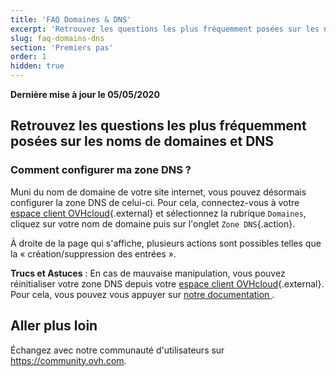 ```yaml
---
title: 'FAQ Domaines & DNS'
excerpt: 'Retrouvez les questions les plus fréquemment posées sur les noms de domaines et DNS'
slug: faq-domains-dns
section: 'Premiers pas'
order: 1
hidden: true
---
```


**Dernière mise à jour le 05/05/2020**

## Retrouvez les questions les plus fréquemment posées sur les noms de domaines et DNS

### Comment configurer ma zone DNS ? 

Muni du nom de domaine de votre site internet, vous pouvez désormais configurer la zone DNS de celui-ci. Pour cela, connectez-vous à votre [espace client OVHcloud](https://www.ovh.com/auth/?action=gotomanager){.external} et sélectionnez la rubrique `Domaines`, cliquez sur votre nom de domaine puis sur l'onglet `Zone DNS`{.action}. 

À droite de la page qui s'affiche, plusieurs actions sont possibles telles que la « création/suppression des entrées ».

**Trucs et Astuces** : En cas de mauvaise manipulation, vous pouvez réinitialiser votre zone DNS depuis votre [espace client OVHcloud](https://www.ovh.com/auth/?action=gotomanager){.external}. Pour cela, vous pouvez vous appuyer sur [notre documentation ](../editer-ma-zone-dns/).

## Aller plus loin

Échangez avec notre communauté d'utilisateurs sur <https://community.ovh.com>.